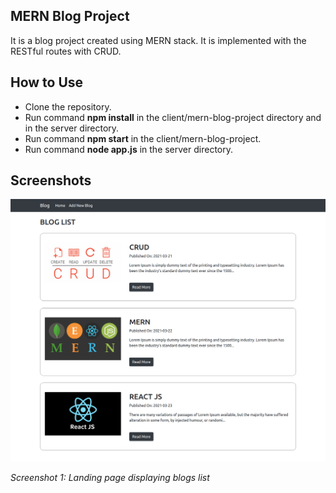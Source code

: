 ## MERN Blog Project
It is a blog project created using MERN stack. It is implemented with the RESTful routes with CRUD.

## How to Use

- Clone the repository.
- Run command **npm install** in the client/mern-blog-project directory and in the server directory.
- Run command **npm start** in the client/mern-blog-project.
- Run command **node app.js** in the server directory.

## Screenshots

![Landing Page](https://github.com/AnumMujahid/mern-blog-project/blob/main/b_1.png)

*Screenshot 1: Landing page displaying blogs list*
